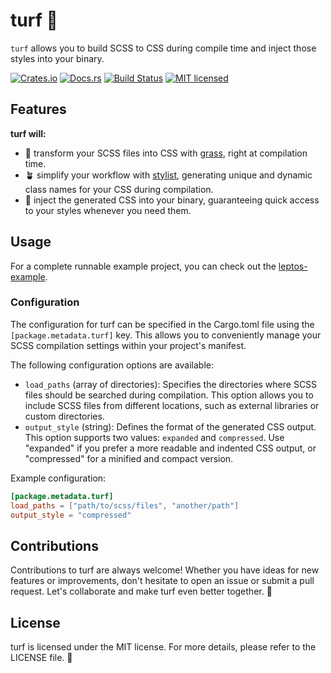 # turf 🌱

`turf` allows you to build SCSS to CSS during compile time and inject those styles into your binary.

[![Crates.io][crates-badge]][crates-url]
[![Docs.rs][docs-badge]][docs-url]
[![Build Status][actions-badge]][actions-url]
[![MIT licensed][lic-badge]][lic-url]

[crates-badge]: https://img.shields.io/crates/v/turf.svg?logo=docsdotrs
[crates-url]: https://crates.io/crates/turf
[docs-badge]: https://img.shields.io/docsrs/turf/latest.svg?logo=rust
[docs-url]: https://docs.rs/turf
[actions-badge]: https://github.com/myFavShrimp/turf/actions/workflows/rust.yml/badge.svg
[actions-url]: https://github.com/myFavShrimp/turf/actions/workflows/rust.yml
[lic-url]: https://github.com/myFavShrimp/turf/blob/master/LICENSE
[lic-badge]: https://img.shields.io/badge/license-MIT-blue.svg

## Features

**turf will:**

- 🌿 transform your SCSS files into CSS with [grass](https://github.com/connorskees/grass/), right at compilation time.
- 🪴 simplify your workflow with [stylist](https://github.com/futursolo/stylist-rs/), generating unique and dynamic class names for your CSS during compilation.
- 🎨 inject the generated CSS into your binary, guaranteeing quick access to your styles whenever you need them.

## Usage

For a complete runnable example project, you can check out the [leptos-example](https://github.com/myFavShrimp/turf/tree/main/examples/leptos-example).

### Configuration

The configuration for turf can be specified in the Cargo.toml file using the `[package.metadata.turf]` key. This allows you to conveniently manage your SCSS compilation settings within your project's manifest.

The following configuration options are available:

- `load_paths` (array of directories): Specifies the directories where SCSS files should be searched during compilation. This option allows you to include SCSS files from different locations, such as external libraries or custom directories.
- `output_style` (string): Defines the format of the generated CSS output. This option supports two values: `expanded` and `compressed`. Use "expanded" if you prefer a more readable and indented CSS output, or "compressed" for a minified and compact version.

Example configuration:

```toml
[package.metadata.turf]
load_paths = ["path/to/scss/files", "another/path"]
output_style = "compressed"
```

## Contributions

Contributions to turf are always welcome! Whether you have ideas for new features or improvements, don't hesitate to open an issue or submit a pull request. Let's collaborate and make turf even better together. 🤝

## License

turf is licensed under the MIT license. For more details, please refer to the LICENSE file. 📄
